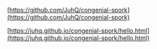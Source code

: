 [https://github.com/JuhQ/congenial-spork](https://github.com/JuhQ/congenial-spork)

[https://juhq.github.io/congenial-spork/hello.html](https://juhq.github.io/congenial-spork/hello.html)
